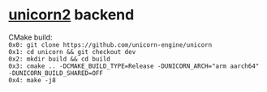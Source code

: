 # [unicorn2](https://github.com/unicorn-engine/unicorn) backend

CMake build:<br>
` 0x0: git clone https://github.com/unicorn-engine/unicorn `<br>
` 0x1: cd unicorn && git checkout dev `<br>
` 0x2: mkdir build && cd build `<br>
` 0x3: cmake .. -DCMAKE_BUILD_TYPE=Release -DUNICORN_ARCH="arm aarch64" -DUNICORN_BUILD_SHARED=OFF `<br>
` 0x4: make -j8 `<br>
